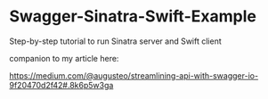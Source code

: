 # Swagger-Sinatra-Swift-Example
Step-by-step tutorial to run Sinatra server and Swift client

companion to my article here:

https://medium.com/@augusteo/streamlining-api-with-swagger-io-9f20470d2f42#.8k6p5w3ga
